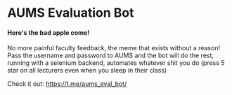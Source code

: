 # AUMS Evaluation Bot

#### Here's the bad apple come!

No more painful faculty feedback, the meme that exists without a reason!
Pass the username and password to AUMS and the bot will do the rest, running with a selenium backend,
automates whatever shit you do (press 5 star on all lecturers even when you sleep in their class)

Check it out:
https://t.me/aums_eval_bot/
